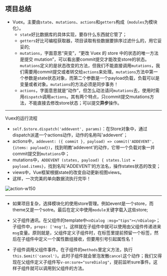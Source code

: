 ##  项目总结

- Vuex。主要由`state`、`mutations`、`actions`和`getters`构成（`modules`为模块化）。
    - `state`好比数据库的具体实现，要存什么东西就它管了；
    - `getters`好比可编程获取器，项目读取有些数据要排序过滤什么的，用它妥妥的;
    - `mutations`，字面意思“突变”，“更改 Vuex 的 store 中的状态的唯一方法是提交 mutation”，可以看出要commit提交才能改变store的状态。`mutations`定义的是状态改变的方法，但我们不能直接调用`mutations`，我们需要用commit提交或者转交给`actions`来处理。`mutations`方法中第一个参数是state状态对象，而第二个参数是一个payload负载，负载可以是变量或者对象。`mutations`的方法必须是同步事务！
    - `actions`，字面意思就是“动作”，但怎么动法请问`mutations`去，使用时需用`dispatch`调用`actions`。其有两个特点，只commit提交mutations方法，不能直接去修改store状态；可以提交**异步**操作。

----------

Vuex的运行流程

-  ` self.$store.dispatch('addevent', params) `：在Store对象中，通过dispatch派遣一个actions动作，动作的名称叫'addevent'；
- actions中，`addevent: ({ commit }, payload) => commit('ADDEVENT', {items: payload})`，找到明教'addevent'的动作，它带一个负载对象一并commit提交到`mutations`中；
- mutations中，`ADDEVENT (states, payload) { states.list = payload.items}`，找到名叫'ADDEVENT'的方法名，操作states状态的改变；
- views中，Vue框架根据state的改变自动更新视图views。
- 这样，一次完美的单向数据流执行完毕！

![action-w150](http://vuex.vuejs.org/zh-cn/images/flow.png)

----------

- 如果项目复杂，选择模块化的使用store管理。例如event是一个store，而theme又是一个sotre。最后在定义中使用`module`关键字载入这些store;

- 父子组件通讯。在父组件的template中`<nDialog :msg="tips"></nDialog>`；子组件中，`props: ['msg']`。这样就在子组件中就可以使用由父组件传递进来`msg`变量。原则就是，父组件定义子组件时，在标签里提前预留一个标签，然后在子组件中定义一个属性数组接收，但要用引号引起属性名！

- 子组件调用父组件事件。在子组件的`methods`里定义方法，执行`this.$emit('cancel')`。此时子组件就会冒泡发散`cancel`这个动作；我们又得现在父组件定义子组件写`v-on:sure="sureDialog"`，提前监听sure事件。这样子组件就可以调用到父组件的方法。
